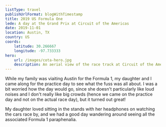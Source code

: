 ```yaml
---
listType: travel
publishUrlFormat: blogWithTimestamp
title: 2019 US Formula One
lede: A day at the Grand Prix at Circuit of the Americas
date: 2019-11-01
location: Austin, TX
country: US
coords:
    latitude: 30.266667
    longitude: -97.733333
hero:
    url: /images/cota-hero.jpg
    description: An aerial view of the race track at Circuit of the Americas
---
```

While my family was viaiting Austin for the Formula 1, my daughter and  I came along for the practice day to see what the fuss was all about. I was a bit worried how the day would go, since she doesn't particularly like loud noises and I don't really like big crowds (hence we came on the practice day and not on the actual race day), but it turned out great!

My daughter loved sitting in the stands with her headphones on watching the cars race by, and we had a good day wandering around seeing all the associated Formula 1 paraphenalia.